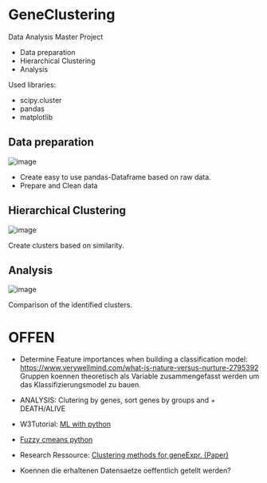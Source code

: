 # GeneClustering
Data Analysis Master Project

- Data preparation
- Hierarchical Clustering
- Analysis

Used libraries:

- scipy.cluster
- pandas
- matplotlib

## Data preparation

![image](https://user-images.githubusercontent.com/50245942/213171839-42ad3851-6376-4b15-af36-f78a1577f1b8.png)

- Create easy to use pandas-Dataframe based on raw data.
- Prepare and Clean data

## Hierarchical Clustering

![image](https://user-images.githubusercontent.com/50245942/213171784-dacd02d1-04a5-4e4a-ae18-0660c5d4fa56.png)

Create clusters based on similarity.

## Analysis

![image](https://user-images.githubusercontent.com/50245942/213171933-fc5c25f0-d9dd-4558-886a-1a28a6cb251c.png)

Comparison of the identified clusters.

# OFFEN

- Determine Feature importances when building a classification model: https://www.verywellmind.com/what-is-nature-versus-nurture-2795392
Gruppen koennen theoretisch als Variable zusammengefasst werden um das Klassifizierungsmodel zu bauen.

- ANALYSIS: Clutering by genes, sort genes by groups and + DEATH/ALIVE
- W3Tutorial: [ML with python](https://www.w3schools.com/python/python_ml_hierarchial_clustering.asp#:~:text=Hierarchical%20clustering%20is%20an%20unsupervised,need%20a%20%22target%22%20variable.)
- [Fuzzy cmeans python](https://pythonhosted.org/scikit-fuzzy/auto_examples/plot_cmeans.html)
- Research Ressource: [Clustering methods for geneExpr. (Paper)](https://www.ncbi.nlm.nih.gov/pmc/articles/PMC5135122/#:~:text=The%20clustering%20of%20gene%20expression,data%2C%20and%20understanding%20gene%20regulation.)
- Koennen die erhaltenen Datensaetze oeffentlich getellt werden?

